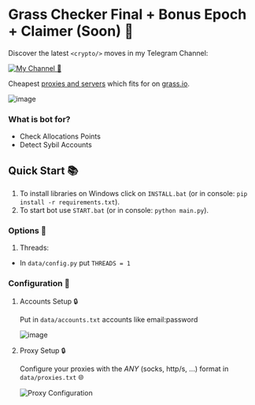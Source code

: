 # Grass Checker Final + Bonus Epoch + Claimer (Soon) 🔹


Discover the latest `<crypto/>` moves in my Telegram Channel:

[![My Channel 🥰](https://img.shields.io/badge/Web3_Enjoyer_|_Subscribe_🥰-0A66C2?style=for-the-badge&logo=telegram&logoColor=white)](https://t.me/web3_enjoyer_club) 

Cheapest [proxies and servers](https://teletype.in/@web3enjoyer/4a2G9NuHssy) which fits for  on [grass.io](https://app.getgrass.io/register/?referralCode=erxggzon61FWrJ9).

![image](https://github.com/user-attachments/assets/6fa3bcb5-2fba-4f69-adc9-d205320e35f4)


### What is bot for?
   - Check Allocations Points
   - Detect Sybil Accounts


## Quick Start 📚
   1. To install libraries on Windows click on `INSTALL.bat` (or in console: `pip install -r requirements.txt`).
   2. To start bot use `START.bat` (or in console: `python main.py`).

### Options 📧

1. Threads:
 - In `data/config.py` put `THREADS = 1`


### Configuration 📧

1. Accounts Setup 🔒

   Put in `data/accounts.txt` accounts like email:password 
   
   ![image](https://github.com/user-attachments/assets/05df8db7-9e5e-4e62-a181-db024a217e29)


2. Proxy Setup 🔒

   Configure your proxies with the *ANY* (socks, http/s, ...) format in `data/proxies.txt` 🌐

   ![Proxy Configuration](https://github.com/MsLolita/VeloData/assets/58307006/a2c95484-52b6-497a-b89e-73b89d953d8c)
